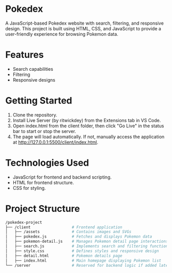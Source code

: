 # Pokedex
A JavaScript-based Pokedex website with search, filtering, and responsive design. This project is built using HTML, CSS, and JavaScript to provide a user-friendly experience for browsing Pokemon data.
# Features
- Search capabilities
- Filtering
- Responsive designs
# Getting Started
1. Clone the repository.
2. Install Live Server (by ritwickdey) from the Extensions tab in VS Code.
3. Open index.html from the client folder, then click "Go Live" in the status bar to start or stop the server.
4. The page will load automatically. If not, manually access the application at http://127.0.0.1:5500/client/index.html.
# Technologies Used
- JavaScript for frontend and backend scripting.
- HTML for frontend structure.
- CSS for styling.
# Project Structure
```bash
/pokedex-project
├── /client                  # Frontend application
│   ├── /assets              # Contains images and SVGs
│   ├── pokedex.js           # Fetches and displays Pokemon data
│   ├── pokemon-detail.js    # Manages Pokemon detail page interactions
│   ├── search.js            # Implements search and filtering functionality
│   ├── style.css            # Defines styles and responsive design
│   ├── detail.html          # Pokemon details page
│   ├── index.html           # Main homepage displaying Pokemon list
└── /server                  # Reserved for backend logic if added later
```
